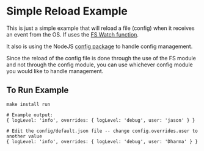 # Simple Reload Example

This is just a simple example that will reload a file (config) when it receives an event from the OS.  If uses the [FS Watch function](https://nodejs.org/docs/latest/api/fs.html#fspromiseswatchfilename-options).

It also is using the NodeJS [config package](https://github.com/lorenwest/node-config) to handle config management.  

Since the reload of the config file is done through the use of the FS module and not through the config module, you can use whichever config module you would like to handle management.


## To Run Example

```
make install run

# Example output:
{ logLevel: 'info', overrides: { logLevel: 'debug', user: 'jason' } }

# Edit the config/default.json file -- change config.overrides.user to another value
{ logLevel: 'info', overrides: { logLevel: 'debug', user: 'Dharma' } }

```